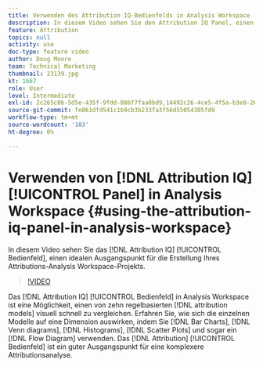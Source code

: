 ```yaml
---
title: Verwenden des Attribution IQ-Bedienfelds in Analysis Workspace
description: In diesem Video sehen Sie den Attribution IQ Panel, einen idealen Ausgangspunkt für die Erstellung Ihres Attributions-Analysis Workspace-Projekts.
feature: Attribution
topics: null
activity: use
doc-type: feature video
author: Doug Moore
team: Technical Marketing
thumbnail: 23139.jpg
kt: 1667
role: User
level: Intermediate
exl-id: 2c265c0b-5d5e-435f-9fdd-086f7faa0bd9,14492c26-4ce5-4f5a-b3e0-2605f59cfca9,14492c26-4ce5-4f5a-b3e0-2605f59cfca9,2c265c0b-5d5e-435f-9fdd-086f7faa0bd9
source-git-commit: fe861dfd541c1b9cb3b233fa3f56d55054305fd9
workflow-type: tm+mt
source-wordcount: '103'
ht-degree: 0%

---
```


# Verwenden von [!DNL Attribution IQ] [!UICONTROL Panel] in Analysis Workspace {#using-the-attribution-iq-panel-in-analysis-workspace}

In diesem Video sehen Sie das [!DNL Attribution IQ] [!UICONTROL Bedienfeld], einen idealen Ausgangspunkt für die Erstellung Ihres Attributions-Analysis Workspace-Projekts.

>[!VIDEO](https://video.tv.adobe.com/v/23139/?quality=12)

Das [!DNL Attribution IQ] [!UICONTROL Bedienfeld] in Analysis Workspace ist eine Möglichkeit, einen von zehn regelbasierten [!DNL attribution models] visuell schnell zu vergleichen. Erfahren Sie, wie sich die einzelnen Modelle auf eine Dimension auswirken, indem Sie [!DNL Bar Charts], [!DNL Venn diagrams], [!DNL Histograms], [!DNL Scatter Plots] und sogar ein [!DNL Flow Diagram] verwenden. Das [!DNL Attribution] [!UICONTROL Bedienfeld] ist ein guter Ausgangspunkt für eine komplexere Attributionsanalyse.
